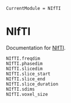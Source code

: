 
```@meta
CurrentModule = NIfTI
```

# NIfTI

Documentation for [NIfTI](https://github.com/JuliaNeuroscience/NIfTI.jl).

```@docs
NIfTI.freqdim
NIfTI.phasedim
NIfTI.slicedim
NIfTI.slice_start
NIfTI.slice_end
NIfTI.slice_duration
NIfTI.sdims
NIfTI.voxel_size
```
